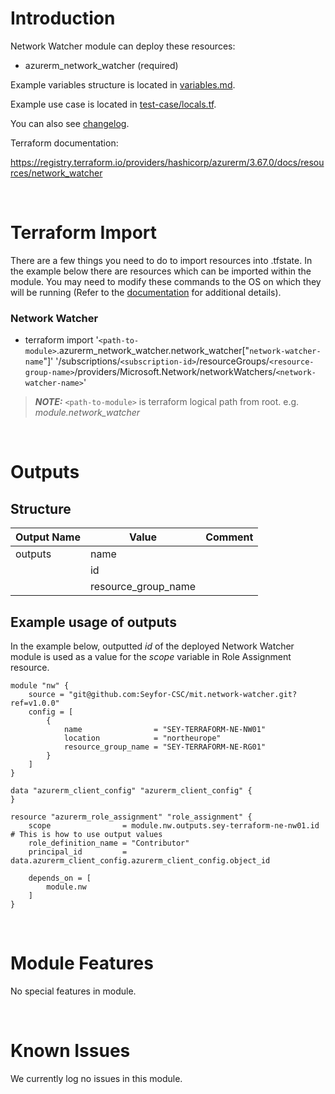 # Introduction
Network Watcher module can deploy these resources:
* azurerm_network_watcher (required)

Example variables structure is located in [variables.md](variables.md).

Example use case is located in [test-case/locals.tf](test-case/locals.tf).

You can also see [changelog](changelog.md).

Terraform documentation:

https://registry.terraform.io/providers/hashicorp/azurerm/3.67.0/docs/resources/network_watcher

&nbsp;

# Terraform Import
There are a few things you need to do to import resources into .tfstate. In the example below there are resources which can be imported within the module. You may need to modify these commands to the OS on which they will be running (Refer to the [documentation](https://developer.hashicorp.com/terraform/cli/commands/import#example-import-into-resource-configured-with-for_each) for additional details).
### Network Watcher
* terraform import '`<path-to-module>`.azurerm_network_watcher.network_watcher["`network-watcher-name`"]' '/subscriptions/`<subscription-id>`/resourceGroups/`<resource-group-name>`/providers/Microsoft.Network/networkWatchers/`<network-watcher-name>`'

 > **_NOTE:_** `<path-to-module>` is terraform logical path from root. e.g. _module.network\_watcher_

&nbsp;

# Outputs
## Structure

| Output Name | Value               | Comment |
| ----------- | ------------------- | ------- |
| outputs     | name                |         |
|             | id                  |         |
|             | resource_group_name |         |

## Example usage of outputs
In the example below, outputted _id_ of the deployed Network Watcher module is used as a value for the _scope_ variable in Role Assignment resource.
```
module "nw" {
    source = "git@github.com:Seyfor-CSC/mit.network-watcher.git?ref=v1.0.0"
    config = [
        {
            name                = "SEY-TERRAFORM-NE-NW01"
            location            = "northeurope"
            resource_group_name = "SEY-TERRAFORM-NE-RG01"
        }
    ]
}

data "azurerm_client_config" "azurerm_client_config" {
}

resource "azurerm_role_assignment" "role_assignment" {
    scope                = module.nw.outputs.sey-terraform-ne-nw01.id # This is how to use output values
    role_definition_name = "Contributor"
    principal_id         = data.azurerm_client_config.azurerm_client_config.object_id

    depends_on = [
        module.nw
    ]
}
```

&nbsp;

# Module Features
No special features in module.

&nbsp;

# Known Issues
We currently log no issues in this module.